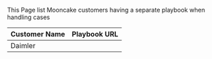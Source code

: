 This Page list Mooncake customers having a separate playbook when handling cases


|**Customer** **Name**|**Playbook** **URL**  |
|--|--|
| Daimler |  |


